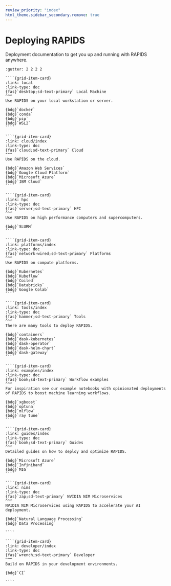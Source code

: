 ```yaml
---
review_priority: "index"
html_theme.sidebar_secondary.remove: true
---
```


# Deploying RAPIDS

Deployment documentation to get you up and running with RAPIDS anywhere.

`````{gridtoctree} 1 2 2 3
:gutter: 2 2 2 2

````{grid-item-card}
:link: local
:link-type: doc
{fas}`desktop;sd-text-primary` Local Machine
^^^
Use RAPIDS on your local workstation or server.

{bdg}`docker`
{bdg}`conda`
{bdg}`pip`
{bdg}`WSL2`
````

````{grid-item-card}
:link: cloud/index
:link-type: doc
{fas}`cloud;sd-text-primary` Cloud
^^^
Use RAPIDS on the cloud.

{bdg}`Amazon Web Services`
{bdg}`Google Cloud Platform`
{bdg}`Microsoft Azure`
{bdg}`IBM Cloud`
````

````{grid-item-card}
:link: hpc
:link-type: doc
{fas}`server;sd-text-primary` HPC
^^^
Use RAPIDS on high performance computers and supercomputers.

{bdg}`SLURM`
````

````{grid-item-card}
:link: platforms/index
:link-type: doc
{fas}`network-wired;sd-text-primary` Platforms
^^^
Use RAPIDS on compute platforms.

{bdg}`Kubernetes`
{bdg}`Kubeflow`
{bdg}`Coiled`
{bdg}`Databricks`
{bdg}`Google Colab`
````

````{grid-item-card}
:link: tools/index
:link-type: doc
{fas}`hammer;sd-text-primary` Tools
^^^
There are many tools to deploy RAPIDS.

{bdg}`containers`
{bdg}`dask-kubernetes`
{bdg}`dask-operator`
{bdg}`dask-helm-chart`
{bdg}`dask-gateway`
````

````{grid-item-card}
:link: examples/index
:link-type: doc
{fas}`book;sd-text-primary` Workflow examples
^^^
For inspiration see our example notebooks with opinionated deployments of RAPIDS to boost machine learning workflows.

{bdg}`xgboost`
{bdg}`optuna`
{bdg}`mlflow`
{bdg}`ray tune`
````

````{grid-item-card}
:link: guides/index
:link-type: doc
{fas}`book;sd-text-primary` Guides
^^^
Detailed guides on how to deploy and optimize RAPIDS.

{bdg}`Microsoft Azure`
{bdg}`Infiniband`
{bdg}`MIG`
````

````{grid-item-card}
:link: nims
:link-type: doc
{fas}`zap;sd-text-primary` NVIDIA NIM Microservices
^^^
NVIDIA NIM Microservices using RAPIDS to accelerate your AI deployment.

{bdg}`Natural Language Processing`
{bdg}`Data Processing`

````

````{grid-item-card}
:link: developer/index
:link-type: doc
{fas}`wrench;sd-text-primary` Developer
^^^
Build on RAPIDS in your development environments.

{bdg}`CI`

````
